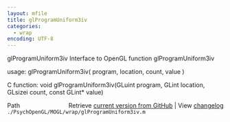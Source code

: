 ```yaml
---
layout: mfile
title: glProgramUniform3iv
categories:
  - wrap
encoding: UTF-8
---
```


glProgramUniform3iv  Interface to OpenGL function glProgramUniform3iv  

usage:  glProgramUniform3iv( program, location, count, value )  

C function:  void glProgramUniform3iv(GLuint program, GLint location, GLsizei count, const GLint\* value)  


<div class="code_header" style="text-align:right;">
  <span style="float:left;">Path&nbsp;&nbsp;</span> <span class="counter">Retrieve <a href=
  "https://raw.github.com/Psychtoolbox-3/Psychtoolbox-3/beta/./PsychOpenGL/MOGL/wrap/glProgramUniform3iv.m">current version from GitHub</a> | View <a href=
  "https://github.com/Psychtoolbox-3/Psychtoolbox-3/commits/beta/./PsychOpenGL/MOGL/wrap/glProgramUniform3iv.m">changelog</a></span>
</div>
<div class="code">
  <code>./PsychOpenGL/MOGL/wrap/glProgramUniform3iv.m</code>
</div>
